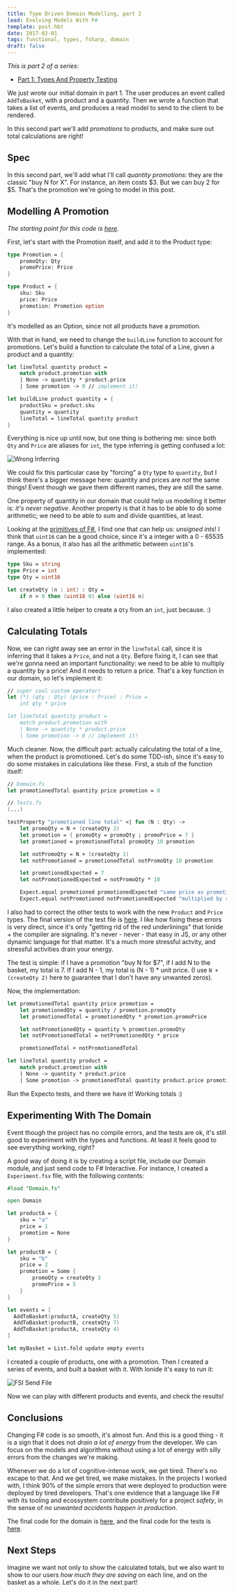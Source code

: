 ```yaml
---
title: Type Driven Domain Modelling, part 2
lead: Evolving Models With F#
template: post.hbt
date: 2017-02-01
tags: functional, types, fsharp, domain
draft: false
---
```


*This is part 2 of a series:*

* [Part 1: Types And Property Testing](http://lucasmreis.github.io/blog/type-driven-domain-modelling-part-1/)

We just wrote our initial domain in part 1. The user produces an event called `AddToBasket`, with a product and a quantity. Then we wrote a function that takes a list of events, and produces a read model to send to the client to be rendered.

In this second part we'll add *promotions* to products, and make sure out total calculations are right!

## Spec

In this second part, we'll add what I'll call *quantity promotions*: they are the classic "buy N for X". For instance, an item costs $3. But we can buy 2 for $5. That's the promotion we're going to model in this post.

## Modelling A Promotion

*The starting point for this code is [here](https://github.com/lucasmreis/basket-promotions-kata/blob/master/BasketPromotions/DomainPart1.fs).*

First, let's start with the Promotion itself, and add it to the Product type:

```fsharp
type Promotion = {
    promoQty: Qty
    promoPrice: Price
}

type Product = {
    sku: Sku
    price: Price
    promotion: Promotion option
}
```

It's modelled as an Option, since not all products have a promotion.

With that in hand, we need to change the `buildLine` function to account for promotions. Let's build a function to calculate the total of a Line, given a product and a quantity:

```fsharp
let lineTotal quantity product =
    match product.promotion with
    | None -> quantity * product.price
    | Some promotion -> 0 // implement it!

let buildLine product quantity = {
    productSku = product.sku
    quantity = quantity
    lineTotal = lineTotal quantity product
}
```

Everything is nice up until now, but one thing is bothering me: since both `Qty` and `Price` are aliases for `int`, the type inferring is getting confused a lot:

![Wrong Inferring](../assets/wrong-inferring.png)

We could fix this particular case by "forcing" a `Qty` type to `quantity`, but I think there's a bigger message here: quantity and prices are *not* the same things! Event though we gave them different names, they are still the same.

One property of quantity in our domain that could help us modelling it better is: *it's never negative*. Another property is that it has to be able to do some arithmetic; we need to be able to sum and divide quantities, at least.

Looking at the [primitives of F#](https://docs.microsoft.com/en-us/dotnet/articles/fsharp/language-reference/primitive-types), I find one that can help us: *unsigned ints*! I think that `uint16` can be a good choice, since it's a integer with a 0 - 65535 range. As a bonus, it also has all the arithmetic between `uint16`'s implemented:

```fsharp
type Sku = string
type Price = int
type Qty = uint16

let createQty (n : int) : Qty =
    if n > 0 then (uint16 0) else (uint16 n)
```

I also created a little helper to create a `Qty` from an `int`, just because. :)

## Calculating Totals

Now, we can right away see an error in the `lineTotal` call, since it is inferring that it takes a `Price`, and not a `Qty`. Before fixing it, I can see that we're gonna need an important functionality: we need to be able to multiply a quantity by a price! And it needs to return a price. That's a key function in our domain, so let's implement it:

```fsharp
// super cool custom operator!
let (*) (qty : Qty) (price : Price) : Price =
    int qty * price

let lineTotal quantity product =
    match product.promotion with
    | None -> quantity * product.price
    | Some promotion -> 0 // implement it!
```

Much cleaner. Now, the difficult part: actually calculating the total of a line, when the product is promotioned. Let's do some TDD-ish, since it's easy to do some mistakes in calculations like these. First, a stub of the function itself:

```fsharp
// Domain.fs
let promotionedTotal quantity price promotion = 0

// Tests.fs
(...)

testProperty "promotioned line total" <| fun (N : Qty) ->
    let promoQty = N + (createQty 2)
    let promotion = { promoQty = promoQty ; promoPrice = 7 }
    let promotioned = promotionedTotal promoQty 10 promotion

    let notPromoQty = N + (createQty 1)
    let notPromotioned = promotionedTotal notPromoQty 10 promotion

    let promotionedExpected = 7
    let notPromotionedExpected = notPromoQty * 10

    Expect.equal promotioned promotionedExpected "same price as promotion"
    Expect.equal notPromotioned notPromotionedExpected "multiplied by regular price"
```

I also had to correct the other tests to work with the new `Product` and `Price` types. The final version of the test file is [here](https://github.com/lucasmreis/basket-promotions-kata/blob/master/BasketPromotions/Tests.fs). I like how fixing these errors is very direct, since it's only "getting rid of the red underlinings" that Ionide + the compiler are signaling. It's never - never - that easy in JS, or any other dynamic language for that matter. It's a much more stressful actvity, and stressful activities drain your energy.

The test is simple: if I have a promotion "buy N for $7", if I add N to the basket, my total is 7. If I add N - 1, my total is (N - 1) * unit price. (I use `N + (createQty 2)` here to guarantee that I don't have any unwanted zeros).

Now, the implementation:

```fsharp
let promotionedTotal quantity price promotion =
    let promotionedQty = quantity / promotion.promoQty
    let promotionedTotal = promotionedQty * promotion.promoPrice

    let notPromotionedQty = quantity % promotion.promoQty
    let notPromotionedTotal = notPromotionedQty * price

    promotionedTotal + notPromotionedTotal

let lineTotal quantity product =
    match product.promotion with
    | None -> quantity * product.price
    | Some promotion -> promotionedTotal quantity product.price promotion
```

Run the Expecto tests, and there we have it! Working totals :)

## Experimenting With The Domain

Event though the project has no compile errors, and the tests are ok, it's still good to experiment with the types and functions. At least it feels good to see everything working, right?

A good way of doing it is by creating a script file, include our Domain module, and just send code to F# Interactive. For instance, I created a `Experiment.fsx` file, with the following contents:

```fsharp
#load "Domain.fs"

open Domain

let productA = {
    sku = "a"
    price = 1
    promotion = None
}

let productB = {
    sku = "b"
    price = 2
    promotion = Some {
        promoQty = createQty 3
        promoPrice = 5
    }
}

let events = [
  AddToBasket(productA, createQty 5)
  AddToBasket(productB, createQty 7)
  AddToBasket(productA, createQty 4)
]

let myBasket = List.fold update empty events
```

I created a couple of products, one with a promotion. Then I created a series of events, and built a basket with it. With Ionide it's easy to run it:

![FSI Send File](../assets/ionide-fsi-send-file.png)

Now we can play with different products and events, and check the results!

## Conclusions

Changing F# code is so smooth, it's almost fun. And this is a good thing - it is a sign that it does not *drain a lot of energy* from the developer. We can focus on the models and algorithms without using a lot of energy with silly errors from the changes we're making.

Whenever we do a lot of cognitive-intense work, we get tired. There's no escape to that. And we get tired, we make mistakes. In the projects I worked with, I think 90% of the simple errors that were deployed to production were deployed by tired developers. That's one evidence that a language like F# with its tooling and ecossystem contribute positively for a project *safety*, in the sense of *no unwanted accidents happen in production*.

The final code for the domain is [here](https://github.com/lucasmreis/basket-promotions-kata/blob/master/BasketPromotions/Domain.fs), and the final code for the tests is [here](https://github.com/lucasmreis/basket-promotions-kata/blob/master/BasketPromotions/Tests.fs).

## Next Steps

Imagine we want not only to show the calculated totals, but we also want to show to our users *how much they are saving* on each line, and on the basket as a whole. Let's do it in the next part!